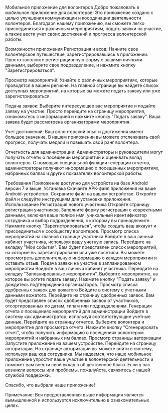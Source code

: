 Мобильное приложение для волонтеров
Добро пожаловать в мобильное приложение для волонтеров! Это приложение создано с целью улучшения коммуникации и координации деятельности волонтеров. Благодаря нашему приложению, вы сможете легко присоединиться к различным мероприятиям, подать заявки на участие, а также вести учет своих достижений и прогресса волонтерской работы.

Возможности приложения
Регистрация и вход: Начните свое волонтерское путешествие, зарегистрировавшись в приложении. Просто заполните регистрационную форму с вашими личными данными, выберите свое подразделение, и нажмите кнопку "Зарегистрироваться". 

Просмотр мероприятий: Узнайте о различных мероприятиях, которые проводятся в вашем регионе. На главной странице вы найдете список доступных мероприятий, на которые вы можете подать заявку или уже зарегистрироваться.

Подача заявок: Выберите интересующее вас мероприятие и подайте заявку на участие. Просто перейдите на страницу мероприятия, ознакомьтесь с информацией и нажмите кнопку "Подать заявку". Ваша заявка будет рассмотрена организаторами мероприятия.

Учет достижений: Ваш волонтерский опыт и достижения имеют большое значение. В нашем приложении вы можете отслеживать свой прогресс, получать медали и повышать свой ранг волонтера.

Отчетность для администрации: Администраторы и руководители могут получать отчеты о посещении мероприятий и оценивать вклад волонтеров. С помощью специальной функции генерации отчетов, администраторы получают информацию о посещенных мероприятиях, набранных баллах и других показателях волонтерской работы.

Требования
Приложение доступно для устройств на базе Android версии 7 и выше.
Установка
Скачайте APK-файл приложения на ваше Android-устройство.
Сохраните файл на вашем устройстве.
Откройте файл и следуйте инструкциям для установки приложения.
Использование
Регистрация нового участника
Откройте страницу регистрации участников.
Заполните форму регистрации с корректными данными, включая ваше полное имя, уникальный идентификатор сотрудника и выбор подразделения, к которому вы принадлежите.
Нажмите кнопку "Зарегистрироваться", чтобы создать ваш аккаунт и присоединиться к сообществу волонтеров.
Просмотр списка мероприятий на главной странице участника
Войдите в ваш личный кабинет участника, используя вашу учетную запись.
Перейдите на вкладку "Мои события".
Вам будет представлен список мероприятий, на которые вы зарегистрированы или уже посетили. Вы можете просмотреть дополнительную информацию о каждом мероприятии и оставить отзыв.
Подача заявки на участие в запланированном мероприятии
Войдите в ваш личный кабинет участника.
Перейдите на вкладку "Запланированные мероприятия".
Выберите мероприятие, на которое вы хотите подать заявку.
Нажмите кнопку "Подать заявку" и дождитесь подтверждения организаторов.
Просмотр списка одобренных заявок для вожатого
Войдите в систему с учетными данными вожатого.
Перейдите на страницу одобренных заявок.
Вам будет представлен список одобренных заявок от участников, отсортированных по датам, типам или подразделениям.
Генерация отчета о посещениях мероприятий для администрации
Войдите в систему как администратор, используя соответствующие учетные данные.
Перейдите на страницу отчетов.
Выберите волонтера и мероприятие для просмотра отчета.
Нажмите кнопку "Сгенерировать отчет", чтобы получить информацию о посещениях волонтером мероприятий и набранных им баллах.
Просмотр страницы авторизации
Запустите приложение на вашем устройстве.
Перейдите на страницу авторизации.
На странице авторизации вы можете войти в систему, используя ваш код сотрудника.
Мы надеемся, что наше мобильное приложение упростит ваше участие в волонтерской деятельности и поможет вам внести свой вклад в общественное благо. Если у вас возникли вопросы или проблемы, пожалуйста, свяжитесь с нашей службой поддержки.

Спасибо, что выбрали наше приложение!

Примечание: Вся предоставленная выше информация является вымышленной и используется исключительно в ознакомительных целях.
